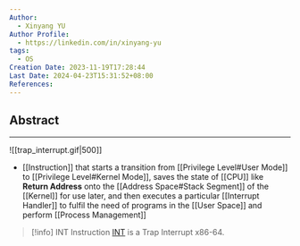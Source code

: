 ```yaml
---
Author:
  - Xinyang YU
Author Profile:
  - https://linkedin.com/in/xinyang-yu
tags:
  - OS
Creation Date: 2023-11-19T17:28:44
Last Date: 2024-04-23T15:31:52+08:00
References: 
---
```

## Abstract
---

![[trap_interrupt.gif|500]]

- [[Instruction]] that starts a transition from [[Privilege Level#User Mode]] to [[Privilege Level#Kernel Mode]], saves the state of [[CPU]] like **Return Address** onto the [[Address Space#Stack Segment]] of the [[Kernel]] for use later, and then executes a particular [[Interrupt Handler]] to fulfil the need of programs in the [[User Space]] and perform [[Process Management]]
  

>[!info] INT Instruction
> [INT](https://www.felixcloutier.com/x86/intn:into:int3:int1) is a Trap Interrupt x86-64.